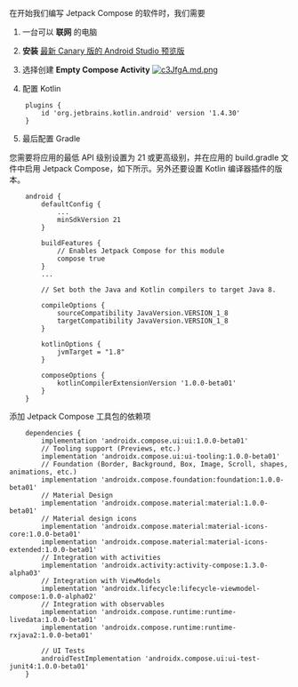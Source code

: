 
在开始我们编写 Jetpack Compose 的软件时，我们需要 

1. 一台可以 **联网** 的电脑
2. **安装** [最新 Canary 版的 Android Studio 预览版](https://developer.android.com/studio/preview)
3. 选择创建 **Empty Compose Activity** [![c3JfgA.md.png](https://z3.ax1x.com/2021/04/07/c3JfgA.png)](https://z3.ax1x.com/2021/04/07/c3JfgA.png)

4. 配置 Kotlin
```
    plugins {
        id 'org.jetbrains.kotlin.android' version '1.4.30'
    }
```

5. 最后配置 Gradle

您需要将应用的最低 API 级别设置为 21 或更高级别，并在应用的 build.gradle 文件中启用 Jetpack Compose，如下所示。另外还要设置 Kotlin 编译器插件的版本。

```
    android {
        defaultConfig {
            ...
            minSdkVersion 21
        }

        buildFeatures {
            // Enables Jetpack Compose for this module
            compose true
        }
        ...

        // Set both the Java and Kotlin compilers to target Java 8.

        compileOptions {
            sourceCompatibility JavaVersion.VERSION_1_8
            targetCompatibility JavaVersion.VERSION_1_8
        }

        kotlinOptions {
            jvmTarget = "1.8"
        }

        composeOptions {
            kotlinCompilerExtensionVersion '1.0.0-beta01'
        }
    }
```

添加 Jetpack Compose 工具包的依赖项

```
    dependencies {
        implementation 'androidx.compose.ui:ui:1.0.0-beta01'
        // Tooling support (Previews, etc.)
        implementation 'androidx.compose.ui:ui-tooling:1.0.0-beta01'
        // Foundation (Border, Background, Box, Image, Scroll, shapes, animations, etc.)
        implementation 'androidx.compose.foundation:foundation:1.0.0-beta01'
        // Material Design
        implementation 'androidx.compose.material:material:1.0.0-beta01'
        // Material design icons
        implementation 'androidx.compose.material:material-icons-core:1.0.0-beta01'
        implementation 'androidx.compose.material:material-icons-extended:1.0.0-beta01'
        // Integration with activities
        implementation 'androidx.activity:activity-compose:1.3.0-alpha03'
        // Integration with ViewModels
        implementation 'androidx.lifecycle:lifecycle-viewmodel-compose:1.0.0-alpha02'
        // Integration with observables
        implementation 'androidx.compose.runtime:runtime-livedata:1.0.0-beta01'
        implementation 'androidx.compose.runtime:runtime-rxjava2:1.0.0-beta01'

        // UI Tests
        androidTestImplementation 'androidx.compose.ui:ui-test-junit4:1.0.0-beta01'
    }
```